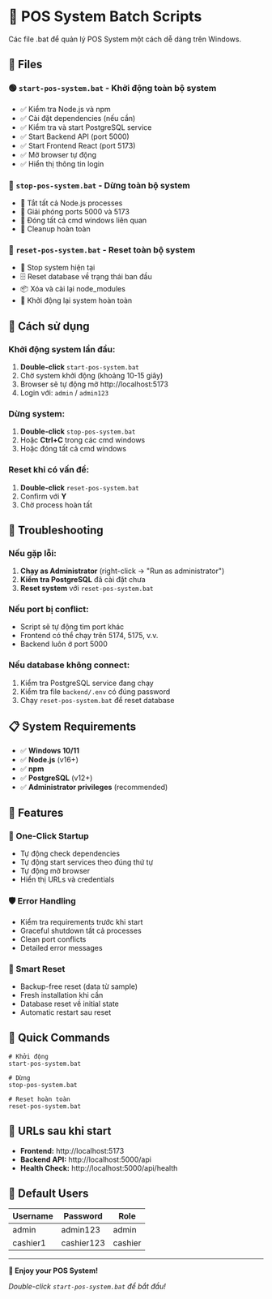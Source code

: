 # 🚀 POS System Batch Scripts

Các file .bat để quản lý POS System một cách dễ dàng trên Windows.

## 📁 Files

### 🟢 `start-pos-system.bat` - Khởi động toàn bộ system
- ✅ Kiểm tra Node.js và npm
- ✅ Cài đặt dependencies (nếu cần)
- ✅ Kiểm tra và start PostgreSQL service
- ✅ Start Backend API (port 5000)
- ✅ Start Frontend React (port 5173)
- ✅ Mở browser tự động
- ✅ Hiển thị thông tin login

### 🔴 `stop-pos-system.bat` - Dừng toàn bộ system
- 🛑 Tắt tất cả Node.js processes
- 🛑 Giải phóng ports 5000 và 5173
- 🛑 Đóng tất cả cmd windows liên quan
- 🧹 Cleanup hoàn toàn

### 🔄 `reset-pos-system.bat` - Reset toàn bộ system
- 🛑 Stop system hiện tại
- 🗄️ Reset database về trạng thái ban đầu
- 📦 Xóa và cài lại node_modules
- 🔄 Khởi động lại system hoàn toàn

## 🎯 Cách sử dụng

### Khởi động system lần đầu:
1. **Double-click** `start-pos-system.bat`
2. Chờ system khởi động (khoảng 10-15 giây)
3. Browser sẽ tự động mở http://localhost:5173
4. Login với: `admin` / `admin123`

### Dừng system:
1. **Double-click** `stop-pos-system.bat`
2. Hoặc **Ctrl+C** trong các cmd windows
3. Hoặc đóng tất cả cmd windows

### Reset khi có vấn đề:
1. **Double-click** `reset-pos-system.bat`
2. Confirm với **Y**
3. Chờ process hoàn tất

## 🔧 Troubleshooting

### Nếu gặp lỗi:
1. **Chạy as Administrator** (right-click → "Run as administrator")
2. **Kiểm tra PostgreSQL** đã cài đặt chưa
3. **Reset system** với `reset-pos-system.bat`

### Nếu port bị conflict:
- Script sẽ tự động tìm port khác
- Frontend có thể chạy trên 5174, 5175, v.v.
- Backend luôn ở port 5000

### Nếu database không connect:
1. Kiểm tra PostgreSQL service đang chạy
2. Kiểm tra file `backend/.env` có đúng password
3. Chạy `reset-pos-system.bat` để reset database

## 📋 System Requirements

- ✅ **Windows 10/11**
- ✅ **Node.js** (v16+)
- ✅ **npm**
- ✅ **PostgreSQL** (v12+)
- ✅ **Administrator privileges** (recommended)

## 🎊 Features

### 🚀 One-Click Startup
- Tự động check dependencies
- Tự động start services theo đúng thứ tự
- Tự động mở browser
- Hiển thị URLs và credentials

### 🛡️ Error Handling
- Kiểm tra requirements trước khi start
- Graceful shutdown tất cả processes
- Clean port conflicts
- Detailed error messages

### 🔄 Smart Reset
- Backup-free reset (data từ sample)
- Fresh installation khi cần
- Database reset về initial state
- Automatic restart sau reset

## 🎯 Quick Commands

```batch
# Khởi động
start-pos-system.bat

# Dừng
stop-pos-system.bat

# Reset hoàn toàn
reset-pos-system.bat
```

## 🔗 URLs sau khi start

- **Frontend:** http://localhost:5173
- **Backend API:** http://localhost:5000/api
- **Health Check:** http://localhost:5000/api/health

## 👤 Default Users

| Username | Password | Role |
|----------|----------|------|
| admin | admin123 | admin |
| cashier1 | cashier123 | cashier |

---

**🎉 Enjoy your POS System!** 

*Double-click `start-pos-system.bat` để bắt đầu!*
